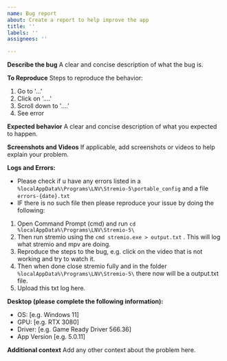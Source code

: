 ```yaml
---
name: Bug report
about: Create a report to help improve the app
title: ''
labels: ''
assignees: ''

---
```


**Describe the bug**
A clear and concise description of what the bug is.

**To Reproduce**
Steps to reproduce the behavior:
1. Go to '...'
2. Click on '....'
3. Scroll down to '....'
4. See error

**Expected behavior**
A clear and concise description of what you expected to happen.

**Screenshots and Videos**
If applicable, add screenshots or videos to help explain your problem.

**Logs and Errors:**
- Please check if u have any errors listed in a ``%localAppData%\Programs\LNV\Stremio-5\portable_config`` and a file `errors-{date}.txt`
- IF there is no such file then please reproduce your issue by doing the following:

1. Open Command Prompt (cmd) and run `cd %localAppData%\Programs\LNV\Stremio-5\`
2. Then run stremio using the `cmd stremio.exe > output.txt` . This will log what stremio and mpv are doing.
3. Reproduce the steps to the bug, e.g. click on the video that is not working and try to watch it.
4. Then when done close stremio fully and in the folder `%localAppData%\Programs\LNV\Stremio-5\` there now will be a output.txt file.
5. Upload this txt log here.

**Desktop (please complete the following information):**
 - OS: [e.g. Windows 11]
 - GPU: [e.g. RTX 3080]
 - Driver: [e.g. Game Ready Driver 566.36]
 - App Version [e.g. 5.0.11]

**Additional context**
Add any other context about the problem here.
